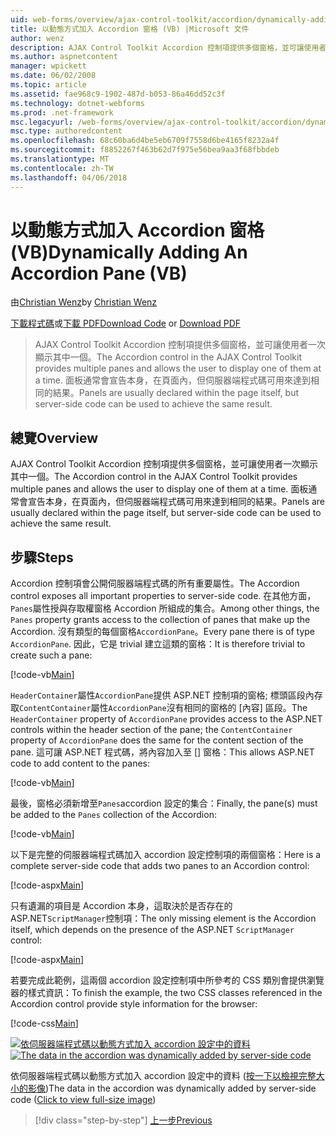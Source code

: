 ```yaml
---
uid: web-forms/overview/ajax-control-toolkit/accordion/dynamically-adding-an-accordion-pane-vb
title: 以動態方式加入 Accordion 窗格 (VB) |Microsoft 文件
author: wenz
description: AJAX Control Toolkit Accordion 控制項提供多個窗格，並可讓使用者一次顯示其中一個。 面板通常會宣告 w...
ms.author: aspnetcontent
manager: wpickett
ms.date: 06/02/2008
ms.topic: article
ms.assetid: fae968c9-1902-487d-b053-86a46dd52c3f
ms.technology: dotnet-webforms
ms.prod: .net-framework
msc.legacyurl: /web-forms/overview/ajax-control-toolkit/accordion/dynamically-adding-an-accordion-pane-vb
msc.type: authoredcontent
ms.openlocfilehash: 68c60ba6d4be5eb6709f7558d6be4165f8232a4f
ms.sourcegitcommit: f8852267f463b62d7f975e56bea9aa3f68fbbdeb
ms.translationtype: MT
ms.contentlocale: zh-TW
ms.lasthandoff: 04/06/2018
---
```

<a name="dynamically-adding-an-accordion-pane-vb"></a><span data-ttu-id="59d66-104">以動態方式加入 Accordion 窗格 (VB)</span><span class="sxs-lookup"><span data-stu-id="59d66-104">Dynamically Adding An Accordion Pane (VB)</span></span>
====================
<span data-ttu-id="59d66-105">由[Christian Wenz](https://github.com/wenz)</span><span class="sxs-lookup"><span data-stu-id="59d66-105">by [Christian Wenz](https://github.com/wenz)</span></span>

<span data-ttu-id="59d66-106">[下載程式碼](http://download.microsoft.com/download/5/6/d/56d50cef-2011-4c8f-9891-7edc6dc57df9/Accordion2.vb.zip)或[下載 PDF](http://download.microsoft.com/download/6/7/1/6718d452-ff89-4d3f-a90e-c74ec2d636a3/accordion2VB.pdf)</span><span class="sxs-lookup"><span data-stu-id="59d66-106">[Download Code](http://download.microsoft.com/download/5/6/d/56d50cef-2011-4c8f-9891-7edc6dc57df9/Accordion2.vb.zip) or [Download PDF](http://download.microsoft.com/download/6/7/1/6718d452-ff89-4d3f-a90e-c74ec2d636a3/accordion2VB.pdf)</span></span>

> <span data-ttu-id="59d66-107">AJAX Control Toolkit Accordion 控制項提供多個窗格，並可讓使用者一次顯示其中一個。</span><span class="sxs-lookup"><span data-stu-id="59d66-107">The Accordion control in the AJAX Control Toolkit provides multiple panes and allows the user to display one of them at a time.</span></span> <span data-ttu-id="59d66-108">面板通常會宣告本身，在頁面內，但伺服器端程式碼可用來達到相同的結果。</span><span class="sxs-lookup"><span data-stu-id="59d66-108">Panels are usually declared within the page itself, but server-side code can be used to achieve the same result.</span></span>


## <a name="overview"></a><span data-ttu-id="59d66-109">總覽</span><span class="sxs-lookup"><span data-stu-id="59d66-109">Overview</span></span>

<span data-ttu-id="59d66-110">AJAX Control Toolkit Accordion 控制項提供多個窗格，並可讓使用者一次顯示其中一個。</span><span class="sxs-lookup"><span data-stu-id="59d66-110">The Accordion control in the AJAX Control Toolkit provides multiple panes and allows the user to display one of them at a time.</span></span> <span data-ttu-id="59d66-111">面板通常會宣告本身，在頁面內，但伺服器端程式碼可用來達到相同的結果。</span><span class="sxs-lookup"><span data-stu-id="59d66-111">Panels are usually declared within the page itself, but server-side code can be used to achieve the same result.</span></span>

## <a name="steps"></a><span data-ttu-id="59d66-112">步驟</span><span class="sxs-lookup"><span data-stu-id="59d66-112">Steps</span></span>

<span data-ttu-id="59d66-113">Accordion 控制項會公開伺服器端程式碼的所有重要屬性。</span><span class="sxs-lookup"><span data-stu-id="59d66-113">The Accordion control exposes all important properties to server-side code.</span></span> <span data-ttu-id="59d66-114">在其他方面，`Panes`屬性授與存取權窗格 Accordion 所組成的集合。</span><span class="sxs-lookup"><span data-stu-id="59d66-114">Among other things, the `Panes` property grants access to the collection of panes that make up the Accordion.</span></span> <span data-ttu-id="59d66-115">沒有類型的每個窗格`AccordionPane`。</span><span class="sxs-lookup"><span data-stu-id="59d66-115">Every pane there is of type `AccordionPane`.</span></span> <span data-ttu-id="59d66-116">因此，它是 trivial 建立這類的窗格：</span><span class="sxs-lookup"><span data-stu-id="59d66-116">It is therefore trivial to create such a pane:</span></span>

[!code-vb[Main](dynamically-adding-an-accordion-pane-vb/samples/sample1.vb)]

<span data-ttu-id="59d66-117">`HeaderContainer`屬性`AccordionPane`提供 ASP.NET 控制項的窗格; 標頭區段內存取`ContentContainer`屬性`AccordionPane`沒有相同的窗格的 [內容] 區段。</span><span class="sxs-lookup"><span data-stu-id="59d66-117">The `HeaderContainer` property of `AccordionPane` provides access to the ASP.NET controls within the header section of the pane; the `ContentContainer` property of `AccordionPane` does the same for the content section of the pane.</span></span> <span data-ttu-id="59d66-118">這可讓 ASP.NET 程式碼，將內容加入至 [] 窗格：</span><span class="sxs-lookup"><span data-stu-id="59d66-118">This allows ASP.NET code to add content to the panes:</span></span>

[!code-vb[Main](dynamically-adding-an-accordion-pane-vb/samples/sample2.vb)]

<span data-ttu-id="59d66-119">最後，窗格必須新增至`Panes`accordion 設定的集合：</span><span class="sxs-lookup"><span data-stu-id="59d66-119">Finally, the pane(s) must be added to the `Panes` collection of the Accordion:</span></span>

[!code-vb[Main](dynamically-adding-an-accordion-pane-vb/samples/sample3.vb)]

<span data-ttu-id="59d66-120">以下是完整的伺服器端程式碼加入 accordion 設定控制項的兩個窗格：</span><span class="sxs-lookup"><span data-stu-id="59d66-120">Here is a complete server-side code that adds two panes to an Accordion control:</span></span>

[!code-aspx[Main](dynamically-adding-an-accordion-pane-vb/samples/sample4.aspx)]

<span data-ttu-id="59d66-121">只有遺漏的項目是 Accordion 本身，這取決於是否存在的 ASP.NET`ScriptManager`控制項：</span><span class="sxs-lookup"><span data-stu-id="59d66-121">The only missing element is the Accordion itself, which depends on the presence of the ASP.NET `ScriptManager` control:</span></span>

[!code-aspx[Main](dynamically-adding-an-accordion-pane-vb/samples/sample5.aspx)]

<span data-ttu-id="59d66-122">若要完成此範例，這兩個 accordion 設定控制項中所參考的 CSS 類別會提供瀏覽器的樣式資訊：</span><span class="sxs-lookup"><span data-stu-id="59d66-122">To finish the example, the two CSS classes referenced in the Accordion control provide style information for the browser:</span></span>

[!code-css[Main](dynamically-adding-an-accordion-pane-vb/samples/sample6.css)]


<span data-ttu-id="59d66-123">[![依伺服器端程式碼以動態方式加入 accordion 設定中的資料](dynamically-adding-an-accordion-pane-vb/_static/image2.png)](dynamically-adding-an-accordion-pane-vb/_static/image1.png)</span><span class="sxs-lookup"><span data-stu-id="59d66-123">[![The data in the accordion was dynamically added by server-side code](dynamically-adding-an-accordion-pane-vb/_static/image2.png)](dynamically-adding-an-accordion-pane-vb/_static/image1.png)</span></span>

<span data-ttu-id="59d66-124">依伺服器端程式碼以動態方式加入 accordion 設定中的資料 ([按一下以檢視完整大小的影像](dynamically-adding-an-accordion-pane-vb/_static/image3.png))</span><span class="sxs-lookup"><span data-stu-id="59d66-124">The data in the accordion was dynamically added by server-side code ([Click to view full-size image](dynamically-adding-an-accordion-pane-vb/_static/image3.png))</span></span>

> [!div class="step-by-step"]
> [<span data-ttu-id="59d66-125">上一步</span><span class="sxs-lookup"><span data-stu-id="59d66-125">Previous</span></span>](databinding-to-an-accordion-vb.md)
